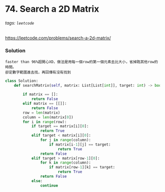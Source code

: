 # 74. Search a 2D Matrix
###### tags: `leetcode`
https://leetcode.com/problems/search-a-2d-matrix/

### Solution
    faster than 96%超開心XD，做法是用每一個row的第一個元素去比大小，省掉跑其他row的時間。
    卻定數字範圍進去找，再回傳有沒有找到
```python
class Solution:
    def searchMatrix(self, matrix: List[List[int]], target: int) -> bool:
        
        if matrix == []:
            return False
        elif matrix == [[]]:
            return False
        row = len(matrix)
        column = len(matrix[0])
        for i in range(row):
            if target == matrix[i][0]:
                return True
            elif target < matrix[i][0]:
                for j in range(column):
                    if matrix[i-1][j] == target:
                        return True
                return False
            elif target > matrix[row-1][0]:
                for k in range(column):
                    if matrix[row-1][k] == target:
                        return True
                return False
            else:
                continue
```
